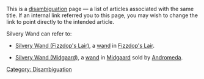 This is a [disambiguation](:Category:_Disambiguation "wikilink") page —
a list of articles associated with the same title. If an internal link
referred you to this page, you may wish to change the link to point
directly to the intended article.

Silvery Wand can refer to:

-   [Silvery Wand (Fizzdop's
    Lair)](Silvery_Wand_(Fizzdop's_Lair) "wikilink"), a
    [wand](:Category:_Wands "wikilink") in [Fizzdop's
    Lair](:Category:_Fizzdop's_Lair "wikilink").

<!-- -->

-   [Silvery Wand (Midgaard)](Silvery_Wand_(Midgaard) "wikilink"), a
    [wand](:Category:_Wands "wikilink") in
    [Midgaard](:Category:_Midgaard "wikilink") sold by
    [Andromeda](Andromeda "wikilink").

[Category: Disambiguation](Category:_Disambiguation "wikilink")
